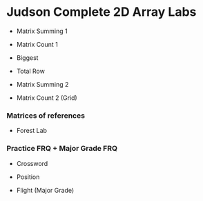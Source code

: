 # Judson Complete 2D Array Labs

- Matrix Summing 1

- Matrix Count 1

- Biggest

- Total Row

- Matrix Summing 2

- Matrix Count 2 (Grid)

### Matrices of references

- Forest Lab

### Practice FRQ + Major Grade FRQ

- Crossword

- Position

- Flight (Major Grade)